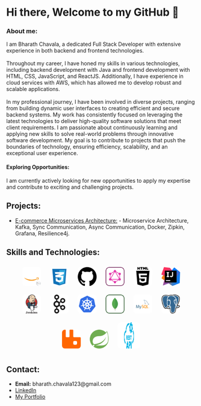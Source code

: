 <html lang="en">
  <head>
    <link rel="stylesheet" href="https://github.com/BharathChavala1/BharathChavala1/blob/main/docs/style.css" />
  </head>
  <body>
    <div>
      <h1>Hi there, Welcome to my GitHub 👋</h1>
      <h3>About me:</h3>
      <p>
        I am Bharath Chavala, a dedicated Full Stack Developer with extensive
        experience in both backend and frontend technologies.
        <br />
        <br />Throughout my career, I have honed my skills in various
        technologies, including backend development with Java and frontend
        development with HTML, CSS, JavaScript, and ReactJS. Additionally, I
        have experience in cloud services with AWS, which has allowed me to
        develop robust and scalable applications. <br /><br />In my professional
        journey, I have been involved in diverse projects, ranging from building
        dynamic user interfaces to creating efficient and secure backend
        systems. My work has consistently focused on leveraging the latest
        technologies to deliver high-quality software solutions that meet client
        requirements. I am passionate about continuously learning and applying
        new skills to solve real-world problems through innovative software
        development. My goal is to contribute to projects that push the
        boundaries of technology, ensuring efficiency, scalability, and an
        exceptional user experience.
      </p>
      <h4>Exploring Opportunities:</h4>
      <p>
        I am currently actively looking for new opportunities to apply my
        expertise and contribute to exciting and challenging projects.
      </p>
    </div>
    <div>
      <h2>Projects:</h2>
      <ul>
        <li>
          <a href="">E-commerce Microservices Architecture:</a>
          - Microservice Architecture, Kafka, Sync Communication, Async
          Communication, Docker, Zipkin, Grafana, Resilience4j.
        </li>
      </ul>
    </div>
    <div>
      <h2>Skills and Technologies:</h2>
    </div>
 <p align="center">
    <img src="./Icons/1-1-large-640x640.png" height="50" width="50" style="margin: 10px; border-radius: 8px;" />
    <img src="./Icons/css-3-svgrepo-com.svg" alt="CSS3" height="50" width="50" style="margin: 10px; border-radius: 8px;" />
    <img src="./Icons/github-142-svgrepo-com.svg" alt="GitHub" height="50" width="50" style="margin: 10px; border-radius: 8px;" />
    <img src="./Icons/graphql-svgrepo-com.svg" alt="GraphQL" height="50" width="50" style="margin: 10px; border-radius: 8px;" />
    <img src="./Icons/html5-01-svgrepo-com.svg" alt="HTML5" height="50" width="50" style="margin: 10px; border-radius: 8px;" />
    <img src="./Icons/intellij-idea-svgrepo-com.svg" alt="IntelliJ IDEA" height="50" width="50" style="margin: 10px; border-radius: 8px;" />
    <img src="./Icons/jenkins-svgrepo-com.svg" alt="Jenkins" height="50" width="50" style="margin: 10px; border-radius: 8px;" />
    <img src="./Icons/kafka-icon-svgrepo-com.svg" alt="Kafka" height="50" width="50" style="margin: 10px; border-radius: 8px;" />
    <img src="./Icons/kubernetes-svgrepo-com.svg" alt="Kubernetes" height="50" width="50" style="margin: 10px; border-radius: 8px;" />
    <img src="./Icons/mongodb-svgrepo-com.svg" alt="MongoDB" height="50" width="50" style="margin: 10px; border-radius: 8px;" />
    <img src="./Icons/mysql-logo-svgrepo-com.svg" alt="MySQL" height="50" width="50" style="margin: 10px; border-radius: 8px;" />
    <img src="./Icons/postgresql-svgrepo-com.svg" alt="PostgreSQL" height="50" width="50" style="margin: 10px; border-radius: 8px;" />
    <img src="./Icons/rabbitmq-icon-svgrepo-com.svg" alt="RabbitMQ" height="50" width="50" style="margin: 10px; border-radius: 8px;" />
    <img src="./Icons/spring-svgrepo-com.svg" alt="Spring" height="50" width="50" style="margin: 10px; border-radius: 8px;" />
   <img src="./Icons/rest-api-1.svg" alt="rest-api" height="70" width="60" style="margin: 10px; border-radius: 8px;" />
<!--    <img src="./Icons/JavaScript-Logo.png" alt="Spring" height="50" width="50" style="margin: 10px; border-radius: 15px;" /> -->
<!--     <img src="./Icons/png-transparent-angularjs-typescript-javascript-vue-js-others-blue-angle-text-thumbnail.png" alt="Spring" height="50" width="50" style="margin: 10px; border-radius: 15px;" /> -->

   
   
</p>
    <div>
      <h2>Contact:</h2>
      <ul>
        <li>
          <span style="font-weight: bold">Email:</span>
          bharath.chavala123@gmail.com
        </li>
        <li><a href="">LinkedIn</a></li>
        <li><a href="">My Portfolio</a></li>
      </ul>
    </div>
  </body>
</html>

